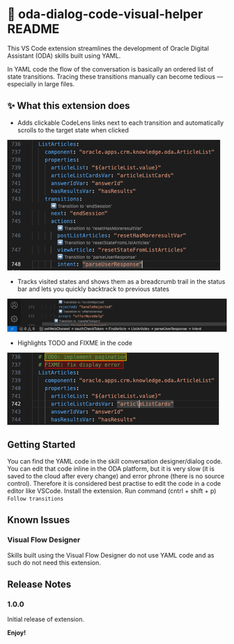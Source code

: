 # 🧠  oda-dialog-code-visual-helper README

This VS Code extension streamlines the development of Oracle Digital Assistant (ODA) skills built using YAML.

In YAML code the flow of the conversation is basically an ordered list of state transitions.
Tracing these transitions manually can become tedious — especially in large files.

## ✨ What this extension does
- Adds clickable CodeLens links next to each transition and automatically scrolls to the target state when clicked

![Follow transition](images/follow-transition.png)

- Tracks visited states and shows them as a breadcrumb trail in the status bar and lets you quickly backtrack to previous states

![Backtrack](images/breadcrumbs-statusbar.png)

- Highlights TODO and FIXME in the code

![Highlighting](images/highlighting.png)


## Getting Started

You can find the YAML code in the skill conversation designer/dialog code.
You can edit that code inline in the ODA platform, but it is very slow (it is saved to the cloud after every change) and error phrone (there is no source control).
Therefore it is considered best practise to edit the code in a code editor like VSCode.
Install the extension.
Run command (cntrl + shift + p) `Follow transitions`

## Known Issues

### Visual Flow Designer
Skills built using the Visual Flow Designer do not use YAML code and as such do not need this extension.

## Release Notes

### 1.0.0

Initial release of extension.

**Enjoy!**
